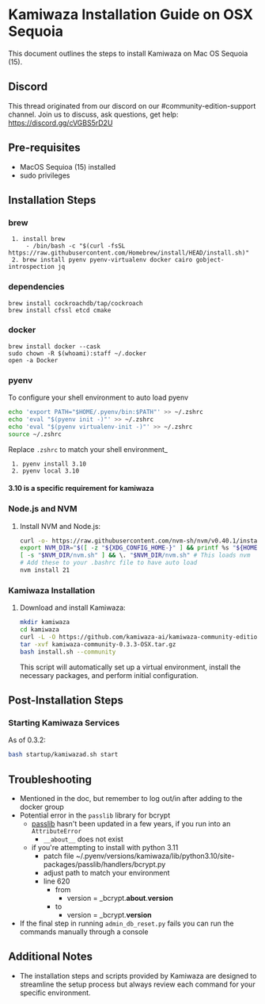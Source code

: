 # Kamiwaza Installation Guide on OSX Sequoia

This document outlines the steps to install Kamiwaza on Mac OS Sequoia (15).

## Discord

This thread originated from our discord on our #community-edition-support channel. Join us to discuss, ask questions, get help: <https://discord.gg/cVGBS5rD2U>

## Pre-requisites

- MacOS Sequioa (15) installed 
- sudo privileges

## Installation Steps

### brew
	 1. install brew
		 - /bin/bash -c "$(curl -fsSL https://raw.githubusercontent.com/Homebrew/install/HEAD/install.sh)"
	 2. brew install pyenv pyenv-virtualenv docker cairo gobject-introspection jq

### dependencies
```
brew install cockroachdb/tap/cockroach
brew install cfssl etcd cmake
```

### docker
```
brew install docker --cask
sudo chown -R $(whoami):staff ~/.docker
open -a Docker
```

### pyenv
To configure your shell environment to auto load pyenv
```bash
echo 'export PATH="$HOME/.pyenv/bin:$PATH"' >> ~/.zshrc
echo 'eval "$(pyenv init -)"' >> ~/.zshrc
echo 'eval "$(pyenv virtualenv-init -)"' >> ~/.zshrc
source ~/.zshrc
```
Replace `.zshrc` to match your shell environment_

	 1. pyenv install 3.10
     2. pyenv local 3.10

#### 3.10 is a specific requirement for kamiwaza

### Node.js and NVM

1. Install NVM and Node.js:

    ```bash
    curl -o- https://raw.githubusercontent.com/nvm-sh/nvm/v0.40.1/install.sh | bash
    export NVM_DIR="$([ -z "${XDG_CONFIG_HOME-}" ] && printf %s "${HOME}/.nvm" || printf %s "${XDG_CONFIG_HOME}/nvm")"
    [ -s "$NVM_DIR/nvm.sh" ] && \. "$NVM_DIR/nvm.sh" # This loads nvm
    # Add these to your .bashrc file to have auto load
    nvm install 21
    ```

### Kamiwaza Installation

1. Download and install Kamiwaza:

    ```bash
    mkdir kamiwaza
    cd kamiwaza
    curl -L -O https://github.com/kamiwaza-ai/kamiwaza-community-edition/raw/main/kamiwaza-community-0.3.3-OSX.tar.gz
    tar -xvf kamiwaza-community-0.3.3-OSX.tar.gz
    bash install.sh --community
    ```

    This script will automatically set up a virtual environment, install the necessary packages, and perform initial configuration.


## Post-Installation Steps

### Starting Kamiwaza Services

As of 0.3.2:

```bash
bash startup/kamiwazad.sh start
```



## Troubleshooting

- Mentioned in the doc, but remember to log out/in after adding to the docker group
- Potential error in the `passlib` library for bcrypt
    - [passlib](https://foss.heptapod.net/python-libs/passlib) hasn't been updated in a few years, if you run into an `AttributeError`
        - `__about__` does not exist
    - if you're attempting to install with python 3.11
        - patch file ~/.pyenv/versions/kamiwaza/lib/python3.10/site-packages/passlib/handlers/bcrypt.py
        - adjust path to match your environment
        - line 620 
            - from
	            - version = _bcrypt.__about__.__version__
            - to
    		    - version = _bcrypt.__version__
- If the final step in running `admin_db_reset.py` fails you can run the commands manually through a console


## Additional Notes

- The installation steps and scripts provided by Kamiwaza are designed to streamline the setup process but always review each command for your specific environment.
